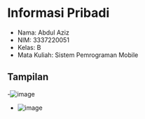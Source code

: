 # Informasi Pribadi

- Nama: Abdul Aziz
- NIM: 3337220051
- Kelas: B
- Mata Kuliah: Sistem Pemrograman Mobile

## Tampilan

-![image](https://github.com/kilyfa1/list_produk_flutter/assets/149022384/be11432c-9629-4233-b970-d134052e0588)

- ![image](https://github.com/kilyfa1/list_produk_flutter/assets/149022384/caf1cc72-0b23-44dc-94d6-30bea4fdb0ca)


